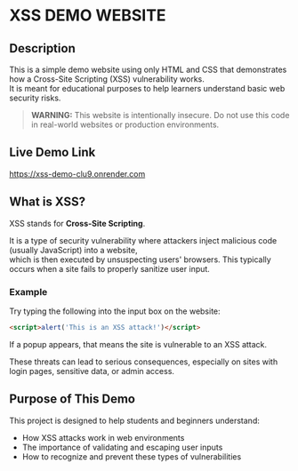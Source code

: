 # XSS DEMO WEBSITE

## Description
This is a simple demo website using only HTML and CSS that demonstrates how a Cross-Site Scripting (XSS) vulnerability works.  
It is meant for educational purposes to help learners understand basic web security risks.

> **WARNING:** This website is intentionally insecure. Do not use this code in real-world websites or production environments.

## Live Demo Link
https://xss-demo-clu9.onrender.com

## What is XSS?
XSS stands for **Cross-Site Scripting**.

It is a type of security vulnerability where attackers inject malicious code (usually JavaScript) into a website,  
which is then executed by unsuspecting users' browsers. This typically occurs when a site fails to properly sanitize user input.

### Example
Try typing the following into the input box on the website:

```html
<script>alert('This is an XSS attack!')</script>
```

If a popup appears, that means the site is vulnerable to an XSS attack.

These threats can lead to serious consequences, especially on sites with login pages, sensitive data, or admin access.

## Purpose of This Demo
This project is designed to help students and beginners understand:
- How XSS attacks work in web environments  
- The importance of validating and escaping user inputs  
- How to recognize and prevent these types of vulnerabilities  



